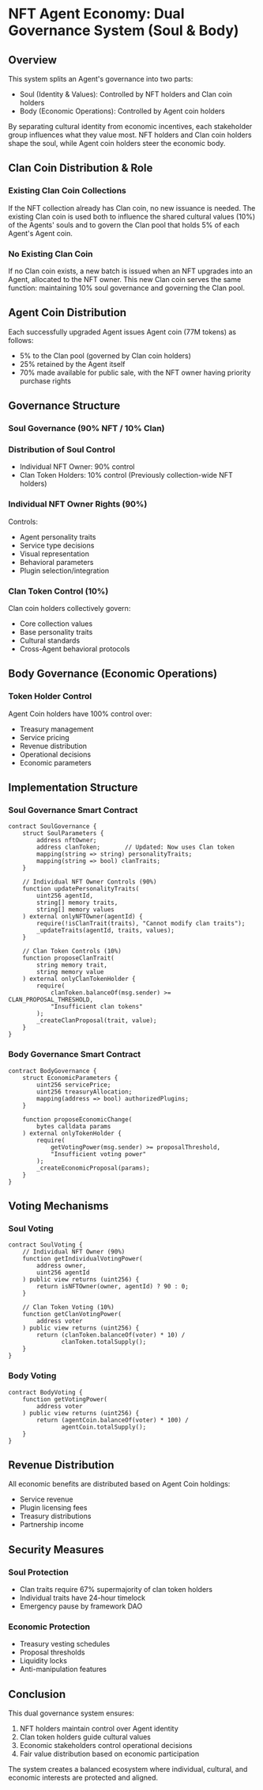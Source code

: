 # NFT Agent Economy: Dual Governance System (Soul & Body)

## Overview

This system splits an Agent's governance into two parts:
- Soul (Identity & Values): Controlled by NFT holders and Clan coin holders
- Body (Economic Operations): Controlled by Agent coin holders

By separating cultural identity from economic incentives, each stakeholder group influences what they value most. NFT holders and Clan coin holders shape the soul, while Agent coin holders steer the economic body.

## Clan Coin Distribution & Role

### Existing Clan Coin Collections
If the NFT collection already has Clan coin, no new issuance is needed. The existing Clan coin is used both to influence the shared cultural values (10%) of the Agents' souls and to govern the Clan pool that holds 5% of each Agent's Agent coin.

### No Existing Clan Coin
If no Clan coin exists, a new batch is issued when an NFT upgrades into an Agent, allocated to the NFT owner. This new Clan coin serves the same function: maintaining 10% soul governance and governing the Clan pool.

## Agent Coin Distribution

Each successfully upgraded Agent issues Agent coin (77M tokens) as follows:
- 5% to the Clan pool (governed by Clan coin holders)
- 25% retained by the Agent itself
- 70% made available for public sale, with the NFT owner having priority purchase rights

## Governance Structure

### Soul Governance (90% NFT / 10% Clan)

### Distribution of Soul Control
- Individual NFT Owner: 90% control
- Clan Token Holders: 10% control (Previously collection-wide NFT holders)

### Individual NFT Owner Rights (90%)
Controls:
- Agent personality traits
- Service type decisions
- Visual representation
- Behavioral parameters
- Plugin selection/integration

### Clan Token Control (10%)
Clan coin holders collectively govern:
- Core collection values
- Base personality traits
- Cultural standards
- Cross-Agent behavioral protocols

## Body Governance (Economic Operations)

### Token Holder Control
Agent Coin holders have 100% control over:
- Treasury management
- Service pricing
- Revenue distribution
- Operational decisions
- Economic parameters

## Implementation Structure

### Soul Governance Smart Contract
```solidity
contract SoulGovernance {
    struct SoulParameters {
        address nftOwner;
        address clanToken;       // Updated: Now uses Clan token
        mapping(string => string) personalityTraits;
        mapping(string => bool) clanTraits;
    }
    
    // Individual NFT Owner Controls (90%)
    function updatePersonalityTraits(
        uint256 agentId,
        string[] memory traits,
        string[] memory values
    ) external onlyNFTOwner(agentId) {
        require(!isClanTrait(traits), "Cannot modify clan traits");
        _updateTraits(agentId, traits, values);
    }
    
    // Clan Token Controls (10%)
    function proposeClanTrait(
        string memory trait,
        string memory value
    ) external onlyClanTokenHolder {
        require(
            clanToken.balanceOf(msg.sender) >= CLAN_PROPOSAL_THRESHOLD,
            "Insufficient clan tokens"
        );
        _createClanProposal(trait, value);
    }
}
```

### Body Governance Smart Contract
```solidity
contract BodyGovernance {
    struct EconomicParameters {
        uint256 servicePrice;
        uint256 treasuryAllocation;
        mapping(address => bool) authorizedPlugins;
    }
    
    function proposeEconomicChange(
        bytes calldata params
    ) external onlyTokenHolder {
        require(
            getVotingPower(msg.sender) >= proposalThreshold,
            "Insufficient voting power"
        );
        _createEconomicProposal(params);
    }
}
```

## Voting Mechanisms

### Soul Voting
```solidity
contract SoulVoting {
    // Individual NFT Owner (90%)
    function getIndividualVotingPower(
        address owner,
        uint256 agentId
    ) public view returns (uint256) {
        return isNFTOwner(owner, agentId) ? 90 : 0;
    }
    
    // Clan Token Voting (10%)
    function getClanVotingPower(
        address voter
    ) public view returns (uint256) {
        return (clanToken.balanceOf(voter) * 10) / 
               clanToken.totalSupply();
    }
}
```

### Body Voting
```solidity
contract BodyVoting {
    function getVotingPower(
        address voter
    ) public view returns (uint256) {
        return (agentCoin.balanceOf(voter) * 100) / 
               agentCoin.totalSupply();
    }
}
```

## Revenue Distribution

All economic benefits are distributed based on Agent Coin holdings:
- Service revenue
- Plugin licensing fees
- Treasury distributions
- Partnership income

## Security Measures

### Soul Protection
- Clan traits require 67% supermajority of clan token holders
- Individual traits have 24-hour timelock
- Emergency pause by framework DAO

### Economic Protection
- Treasury vesting schedules
- Proposal thresholds
- Liquidity locks
- Anti-manipulation features

## Conclusion

This dual governance system ensures:
1. NFT holders maintain control over Agent identity
2. Clan token holders guide cultural values
3. Economic stakeholders control operational decisions
4. Fair value distribution based on economic participation

The system creates a balanced ecosystem where individual, cultural, and economic interests are protected and aligned.
